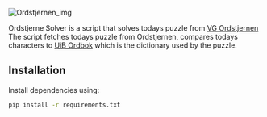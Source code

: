 ![Ordstjernen_img](https://github.com/Krydderbarn/Ordstjernen/assets/97196503/e810805a-8f79-4253-86d8-3b83ac2fcdc0)

Ordstjerne Solver is a script that solves todays puzzle from [VG Ordstjernen](https://www.vg.no/spill/ordstjernen)
The script fetches todays puzzle from Ordstjernen, compares todays characters to [UiB Ordbok](https://ord.uib.no) which is the dictionary used by the puzzle.

## Installation
Install dependencies using:

``` sh
pip install -r requirements.txt
```
